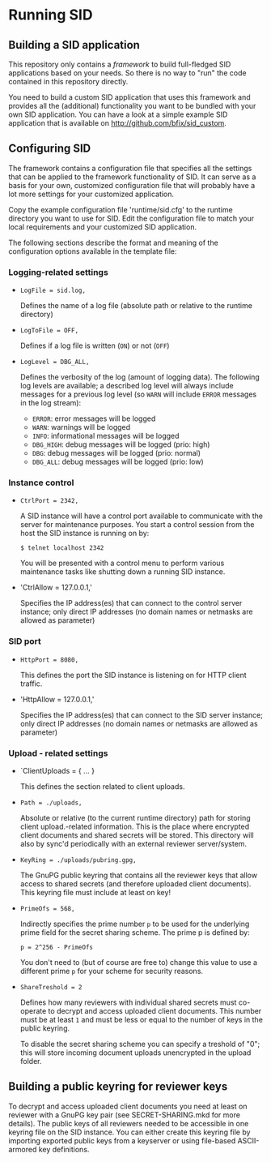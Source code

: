 
Running SID
===========

Building a SID application
--------------------------

This repository only contains a *framework* to build full-fledged SID
applications based on your needs. So there is no way to "run" the code
contained in this repository directly.

You need to build a custom SID application that uses this framework and
provides all the (additional) functionality you want to be bundled with your
own SID application. You can have a look at a simple example SID application
that is available on http://github.com/bfix/sid_custom.

Configuring SID
---------------

The framework contains a configuration file that specifies all the settings
that can be applied to the framework functionality of SID. It can serve as
a basis for your own, customized configuration file that will probably have
a lot more settings for your customized application.

Copy the example configuration file 'runtime/sid.cfg' to the runtime directory
you want to use for SID. Edit the configuration file to match your local
requirements and your customized SID application.

The following sections describe the format and meaning of the configuration
options available in the template file:

### Logging-related settings 

* `LogFile = sid.log,`

	Defines the name of a log file (absolute path or relative to the runtime
	directory)

* `LogToFile = OFF,`

	Defines if a log file is written (`ON`) or not (`OFF`)

* `LogLevel = DBG_ALL,`

	Defines the verbosity of the log (amount of logging data). The following
	log levels are available; a described log level will always include
	messages for a previous log level (so `WARN` will include `ERROR` messages
	in the log stream):
	
	+ `ERROR`: error messages will be logged
	+ `WARN`: warnings will be logged
	+ `INFO`: informational messages will be logged
	+ `DBG_HIGH`: debug messages will be logged (prio: high)
	+ `DBG`: debug messages will be logged (prio: normal)
	+ `DBG_ALL`: debug messages will be logged (prio: low)

### Instance control

* `CtrlPort = 2342,`

	A SID instance will have a control port available to communicate with the
	server for maintenance purposes. You start a control session from the host
	the SID instance is running on by:
	
	`$ telnet localhost 2342`
	
	You will be presented with a control menu to perform various maintenance
	tasks like shutting down a running SID instance.
	
* 'CtrlAllow = 127.0.0.1,'

	Specifies the IP address(es) that can connect to the control server
	instance; only direct IP addresses (no domain names or netmasks are
	allowed as parameter)

### SID port 

* `HttpPort = 8080,`

	This defines the port the SID instance is listening on for HTTP client
	traffic.

* 'HttpAllow = 127.0.0.1,'

	Specifies the IP address(es) that can connect to the SID server	instance;
	only direct IP addresses (no domain names or netmasks are allowed as
	parameter)

### Upload - related settings

* `ClientUploads = { ... }

	This defines the section related to client uploads.

* `Path = ./uploads,`

	Absolute or relative (to the current runtime directory) path for storing
	client upload.-related information. This is the place where encrypted
	client documents and shared secrets will be stored. This directory will
	also by sync'd periodically with an external reviewer server/system.

* `KeyRing = ./uploads/pubring.gpg,`

	The GnuPG public keyring that contains all the reviewer keys that allow
	access to shared secrets (and therefore uploaded client documents). This
	keyring file must include at least on key!

* `PrimeOfs = 568,`

	Indirectly specifies the prime number `p` to be used for the underlying
	prime field	for the secret sharing scheme. The prime p is defined by:
	
	`p = 2^256 - PrimeOfs`
	
	You don't need to (but of course are free to) change this value to use a
	different prime `p` for your scheme for security reasons. 

* `ShareTreshold = 2`

	Defines how many reviewers with individual shared secrets must co-operate
	to decrypt and access uploaded client documents. This number must be at
	least `1` and must be less or equal to the number of keys in the public
	keyring.
	
	To disable the secret sharing scheme you can specify a treshold of "0";
	this will store incoming document uploads unencrypted in the upload folder.


Building a public keyring for reviewer keys
-------------------------------------------

To decrypt and access uploaded client documents you need at least on reviewer
with a GnuPG key pair (see SECRET-SHARING.mkd for more details). The public
keys of all reviewers needed to be accessible in one keyring file on the SID
instance. You can either create this keyring file by importing exported public
keys from a keyserver or using file-based ASCII-armored key definitions.

